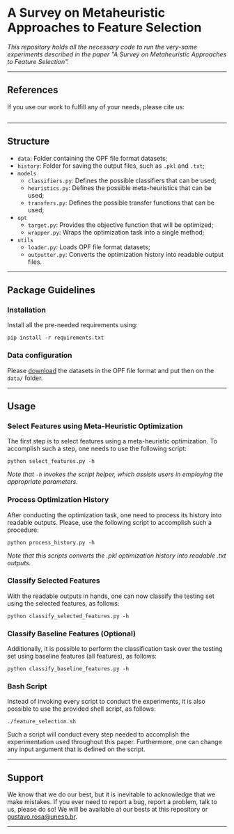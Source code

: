 # A Survey on Metaheuristic Approaches to Feature Selection

*This repository holds all the necessary code to run the very-same experiments described in the paper "A Survey on Metaheuristic Approaches to Feature Selection".*

---

## References

If you use our work to fulfill any of your needs, please cite us:

```
```

---

## Structure

 * `data`: Folder containing the OPF file format datasets;
 * `history`: Folder for saving the output files, such as `.pkl` and `.txt`;
 * `models`
   * `classifiers.py`: Defines the possible classifiers that can be used;
   * `heuristics.py`: Defines the possible meta-heuristics that can be used;
   * `transfers.py`: Defines the possible transfer functions that can be used;
 * `opt`
   * `target.py`: Provides the objective function that will be optimized;
   * `wrapper.py`: Wraps the optimization task into a single method;
 * `utils`
   * `loader.py`: Loads OPF file format datasets;
   * `outputter.py`: Converts the optimization history into readable output files.
   
---

## Package Guidelines

### Installation

Install all the pre-needed requirements using:

```pip install -r requirements.txt```

### Data configuration

Please [download]() the datasets in the OPF file format and put then on the `data/` folder.

---

## Usage

### Select Features using Meta-Heuristic Optimization

The first step is to select features using a meta-heuristic optimization. To accomplish such a step, one needs to use the following script:

```python select_features.py -h```

*Note that `-h` invokes the script helper, which assists users in employing the appropriate parameters.*

### Process Optimization History

After conducting the optimization task, one need to process its history into readable outputs. Please, use the following script to accomplish such a procedure:

```python process_history.py -h```

*Note that this scripts converts the .pkl optimization history into readable .txt outputs.*

### Classify Selected Features

With the readable outputs in hands, one can now classify the testing set using the selected features, as follows:

```python classify_selected_features.py -h```

### Classify Baseline Features (Optional)

Additionally, it is possible to perform the classification task over the testing set using baseline features (all features), as follows:

```python classify_baseline_features.py -h```

### Bash Script

Instead of invoking every script to conduct the experiments, it is also possible to use the provided shell script, as follows:

```./feature_selection.sh```

Such a script will conduct every step needed to accomplish the experimentation used throughout this paper. Furthermore, one can change any input argument that is defined on the script.

---

## Support

We know that we do our best, but it is inevitable to acknowledge that we make mistakes. If you ever need to report a bug, report a problem, talk to us, please do so! We will be available at our bests at this repository or gustavo.rosa@unesp.br.

---
